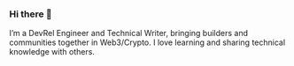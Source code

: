 ### Hi there 👋

I’m a DevRel Engineer and Technical Writer, bringing builders and communities together in Web3/Crypto. I love learning and sharing technical knowledge with others.
